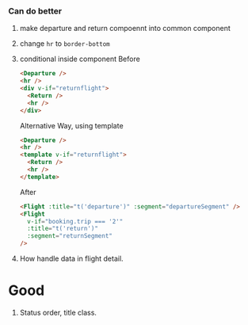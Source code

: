 ### Can do better

1. make departure and return compoennt into common component
2. change `hr` to `border-bottom`
3. conditional inside component
   Before

   ```html
   <Departure />
   <hr />
   <div v-if="returnflight">
     <Return />
     <hr />
   </div>
   ```

   Alternative Way, using template
   ```html
   <Departure />
   <hr />
   <template v-if="returnflight">
     <Return />
     <hr />
   </template>
   ```

   After
   ```html
   <Flight :title="t('departure')" :segment="departureSegment" />
   <Flight
     v-if="booking.trip === '2'"
     :title="t('return')"
     :segment="returnSegment"
   />
   ```
4. How handle data in flight detail.


# Good

1. Status order, title class.
